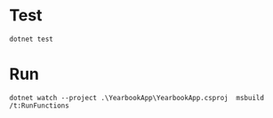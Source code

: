 # Test

```
dotnet test
```

# Run

```
dotnet watch --project .\YearbookApp\YearbookApp.csproj  msbuild /t:RunFunctions
```